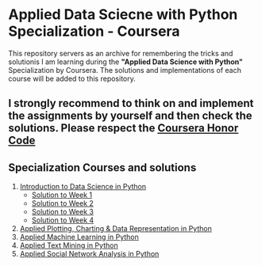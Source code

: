 # Applied Data Sciecne with Python Specialization - Coursera
This repository servers as an archive for remembering the tricks and solutionis I am learning during the **"Applied Data Science with Python"** Specialization by Coursera.
The solutions and implementations of each course will be added to this repository.
## I strongly recommend to think on and implement the assignments by yourself and then check the solutions. Please respect the [Coursera Honor Code](https://learner.coursera.help/hc/en-us/articles/209818863)

## Specialization Courses and solutions
1. [Introduction to Data Science in Python](https://www.coursera.org/learn/python-data-analysis?specialization=data-science-python)
   - [Solution to Week 1](https://github.com/berserkhmdvhb/Data-Sciecne-with-Python/blob/main/Course1/Week1/Assignment/assignment1-solution.ipynb)
   - [Solution to Week 2](https://github.com/berserkhmdvhb/Data-Sciecne-with-Python/blob/main/Course1/Week2/Assignment/assignment2-solution.ipynb)
   - [Solution to Week 3](https://github.com/berserkhmdvhb/Data-Sciecne-with-Python/blob/main/Course1/Week3/Assignment/assignment3-solution.ipynb)
   - [Solution to Week 4](https://github.com/berserkhmdvhb/Data-Sciecne-with-Python/blob/main/Course1/Week4/Assignment/assignment4-solution.ipynb)
2. [Applied Plotting, Charting & Data Representation in Python](https://www.coursera.org/learn/python-plotting?specialization=data-science-python)
3. [Applied Machine Learning in Python](https://www.coursera.org/learn/python-machine-learning?specialization=data-science-python)
4. [Applied Text Mining in Python](https://www.coursera.org/learn/python-text-mining?specialization=data-science-python)
5. [Applied Social Network Analysis in Python](https://www.coursera.org/learn/python-social-network-analysis)
